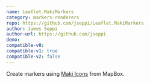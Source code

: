 ```yaml
---
name: Leaflet.MakiMarkers
category: markers-renderers
repo: https://github.com/jseppi/Leaflet.MakiMarkers
author: James Seppi
author-url: https://github.com/jseppi
demo: 
compatible-v0:
compatible-v1: true
compatible-v2: false
---
```


Create markers using <a href="https://labs.mapbox.com/maki-icons/">Maki Icons</a> from MapBox.

